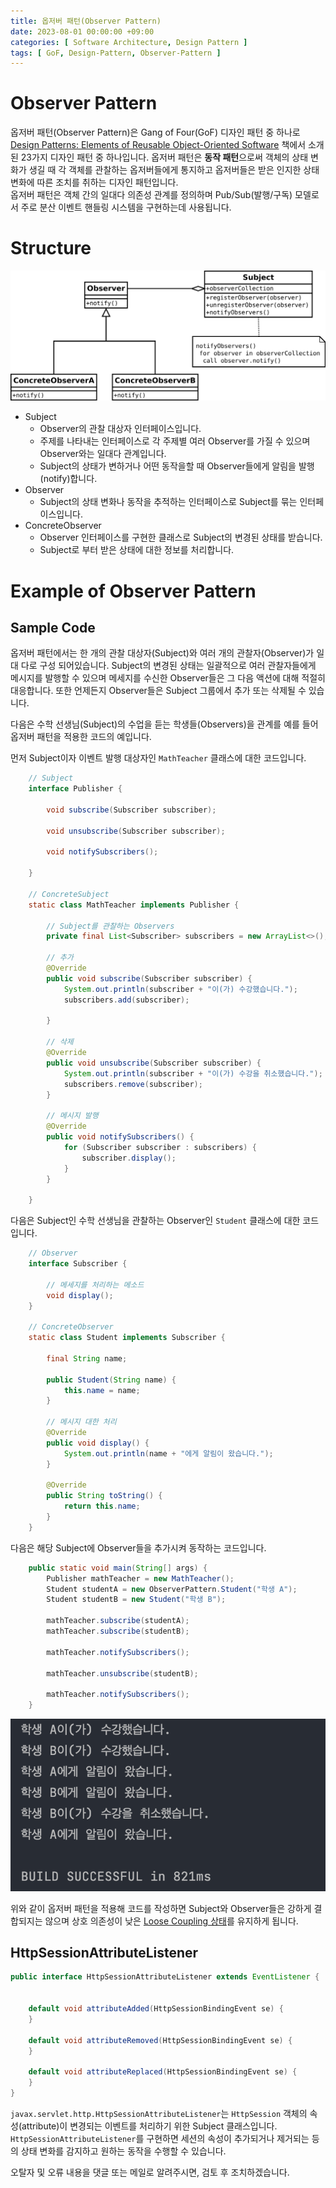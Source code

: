 ```yaml
---
title: 옵저버 패턴(Observer Pattern)
date: 2023-08-01 00:00:00 +09:00
categories: [ Software Architecture, Design Pattern ]
tags: [ GoF, Design-Pattern, Observer-Pattern ]
---
```


# Observer Pattern

옵저버 패턴(Observer Pattern)은 Gang of Four(GoF) 디자인 패턴 중
하나로 [Design Patterns: Elements of Reusable Object-Oriented Software](https://www.yes24.com/Product/Goods/17525598) 책에서
소개 된 23가지 디자인 패턴 중 하나입니다.
옵저버 패턴은 **동작 패턴**으로써 객체의 상태 변화가 생길 때 각 객체를 관찰하는 옵저버들에게 통지하고 옵저버들은 받은 인지한 상태 변화에 따른 조치를 취하는 디자인 패턴입니다.  
옵저버 패턴은 객체 간의 일대다 의존성 관계를 정의하며 Pub/Sub(발행/구독) 모델로서 주로 분산 이벤트 핸들링 시스템을 구현하는데 사용됩니다.

# Structure

![observer-pattern](/assets/img/software-architecture/design-pattern/observer-pattern/observer-pattern.png)

- Subject
  - Observer의 관찰 대상자 인터페이스입니다.
  - 주제를 나타내는 인터페이스로 각 주제별 여러 Observer를 가질 수 있으며 Observer와는 일대다 관계입니다.
  - Subject의 상태가 변하거나 어떤 동작을할 때 Observer들에게 알림을 발행(notify)합니다.
- Observer
  - Subject의 상태 변화나 동작을 추적하는 인터페이스로 Subject를 묶는 인터페이스입니다.
- ConcreteObserver
  - Observer 인터페이스를 구현한 클래스로 Subject의 변경된 상태를 받습니다.
  - Subject로 부터 받은 상태에 대한 정보를 처리합니다.

# Example of Observer Pattern

## Sample Code

옵저버 패턴에서는 한 개의 관찰 대상자(Subject)와 여러 개의 관찰자(Observer)가 일 대 다로 구성 되어있습니다.
Subject의 변경된 상태는 일괄적으로 여러 관찰자들에게 메시지를 발행할 수 있으며 메세지를 수신한 Observer들은 그 다음 액션에 대해 적절히 대응합니다.
또한 언제든지 Observer들은 Subject 그룹에서 추가 또는 삭제될 수 있습니다.

다음은 수학 선생님(Subject)의 수업을 듣는 학생들(Observers)을 관계를 예를 들어 옵저버 패턴을 적용한 코드의 예입니다.

먼저 Subject이자 이벤트 발행 대상자인 ``MathTeacher`` 클래스에 대한 코드입니다.

```java
    // Subject
    interface Publisher {

        void subscribe(Subscriber subscriber);

        void unsubscribe(Subscriber subscriber);

        void notifySubscribers();

    }

    // ConcreteSubject
    static class MathTeacher implements Publisher {

        // Subject를 관찰하는 Observers
        private final List<Subscriber> subscribers = new ArrayList<>();

        // 추가
        @Override
        public void subscribe(Subscriber subscriber) {
            System.out.println(subscriber + "이(가) 수강했습니다.");
            subscribers.add(subscriber);

        }

        // 삭제
        @Override
        public void unsubscribe(Subscriber subscriber) {
            System.out.println(subscriber + "이(가) 수강을 취소했습니다.");
            subscribers.remove(subscriber);
        }

        // 메시지 발행
        @Override
        public void notifySubscribers() {
            for (Subscriber subscriber : subscribers) {
                subscriber.display();
            }
        }

    }

```

다음은 Subject인 수학 선생님을 관찰하는 Observer인 ``Student`` 클래스에 대한 코드입니다. 

```java
    // Observer
    interface Subscriber {

        // 메세지를 처리하는 메소드
        void display();
    }

    // ConcreteObserver
    static class Student implements Subscriber {

        final String name;

        public Student(String name) {
            this.name = name;
        }

        // 메시지 대한 처리
        @Override
        public void display() {
            System.out.println(name + "에게 알림이 왔습니다.");
        }

        @Override
        public String toString() {
            return this.name;
        }
    }

```

다음은 해당 Subject에 Observer들을 추가시켜 동작하는 코드입니다.  

```java 
    public static void main(String[] args) {
        Publisher mathTeacher = new MathTeacher();
        Student studentA = new ObserverPattern.Student("학생 A");
        Student studentB = new Student("학생 B");

        mathTeacher.subscribe(studentA);
        mathTeacher.subscribe(studentB);

        mathTeacher.notifySubscribers();

        mathTeacher.unsubscribe(studentB);
        
        mathTeacher.notifySubscribers();
    }
```

![console-result](/assets/img/software-architecture/design-pattern/observer-pattern/console-result.png)

위와 같이 옵저버 패턴을 적용해 코드를 작성하면 Subject와 Observer들은 강하게 결합되지는 않으며 상호 의존성이 낮은 [Loose Coupling 상태](https://ones1kk.github.io/posts/coupling/)를 유지하게 됩니다.

## HttpSessionAttributeListener

```java
public interface HttpSessionAttributeListener extends EventListener {


    default void attributeAdded(HttpSessionBindingEvent se) {
    }

    default void attributeRemoved(HttpSessionBindingEvent se) {
    }
    
    default void attributeReplaced(HttpSessionBindingEvent se) {
    }
}

```

``javax.servlet.http.HttpSessionAttributeListener``는 ``HttpSession`` 객체의 속성(attribute)이 변경되는 이벤트를 처리하기 위한 Subject 클래스입니다.
``HttpSessionAttributeListener``를 구현하면 세션의 속성이 추가되거나 제거되는 등의 상태 변화를 감지하고 원하는 동작을 수행할 수 있습니다.


오탈자 및 오류 내용을 댓글 또는 메일로 알려주시면, 검토 후 조치하겠습니다.
  
